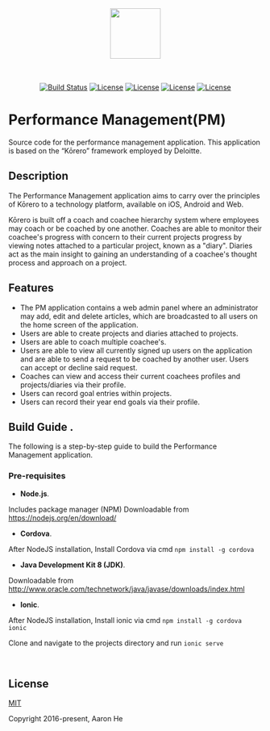
<div align="center"><img src ="http://i1268.photobucket.com/albums/jj574/henian414/icon-603x_zpsic6j41e0.png" height="100" width="100"></div><br><br>
<p align="center">
  <a href="https://circleci.com/gh/vuejs/vue/tree/dev"><img src="https://img.shields.io/circleci/project/vuejs/vue/dev.svg" alt="Build Status"></a> 
  <a href="https://www.npmjs.com/package/vue"><img src="https://img.shields.io/badge/Ionic-1.3.2-brightgreen.svg" alt="License"></a>
  <a href="https://www.npmjs.com/package/vue"><img src="https://img.shields.io/badge/npm-4.1.2-brightgreen.svg" alt="License"></a>
  <a href="https://www.npmjs.com/package/vue"><img src="https://img.shields.io/badge/AngularJS-1.4.3-brightgreen.svg" alt="License"></a>
  <a href="https://www.npmjs.com/package/vue"><img src="https://img.shields.io/npm/l/vue.svg" alt="License"></a>
  
  <br>
</p>

# Performance Management(PM)

Source code for the performance management application. 
This application is based on the “Kōrero” framework employed by Deloitte.


## Description

The Performance Management application aims to carry over the principles of Kōrero to a technology platform, available
on iOS, Android and Web.  

Kōrero is built off a coach and coachee hierarchy system where employees may coach or be coached by one another. 
Coaches are able to monitor their coachee's progress with concern to their current projects progress 
by viewing notes attached to a particular project, known as a "diary". Diaries act as the main insight to gaining
an understanding of a coachee's thought process and approach on a project. 

## Features

* The PM application contains a web admin panel where an administrator may add, edit and delete articles, which are
broadcasted to all users on the home screen of the application.
* Users are able to create projects and diaries attached to projects.
* Users are able to coach multiple coachee's.
* Users are able to view all currently signed up users on the application and are able to send a request to be coached by another user.
Users can accept or decline said request.
* Coaches can view and access their current coachees profiles and projects/diaries via their profile.
* Users can record goal entries within projects.
* Users can record their year end goals via their profile.


## Build Guide . 


The following is a step-by-step guide to build the Performance Management application.
### Pre-requisites   

*	**Node.js**.  

 Includes package manager (NPM)
 Downloadable from https://nodejs.org/en/download/

*	**Cordova**.   

  After NodeJS installation, Install Cordova via cmd
	`npm install -g cordova`

*	**Java Development Kit 8 (JDK)**.  

  Downloadable from http://www.oracle.com/technetwork/java/javase/downloads/index.html

*	**Ionic**.  

  After NodeJS installation, Install ionic via cmd
	`npm install -g cordova ionic`

  Clone and navigate to the projects directory and run
	`ionic serve`

 
## License

[MIT](http://opensource.org/licenses/MIT)

Copyright 2016-present, Aaron He









